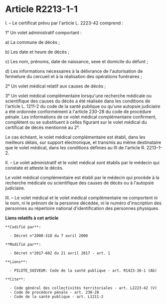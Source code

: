 # Article R2213-1-1

I. – Le certificat prévu par l'article L. 2223-42 comprend :

1° Un volet administratif comportant :

a) La commune de décès ;

b) Les date et heure de décès ;

c) Les nom, prénoms, date de naissance, sexe et domicile du défunt ;

d) Les informations nécessaires à la délivrance de l'autorisation de fermeture du cercueil et à la réalisation des opérations
funéraires ;

2° Un volet médical relatif aux causes de décès ;

3° Un volet médical complémentaire lorsqu'une recherche médicale ou scientifique des causes du décès a été réalisée dans les
conditions de l'article L. 1211-2 du code de la santé publique ou qu'une autopsie judiciaire a été ordonnée conformément à
l'article 230-28 du code de procédure pénale. Les informations de ce volet médical complémentaire confirment, complètent ou
se substituent à celles figurant sur le volet médical du certificat de décès mentionné au 2°.

Le cas échéant, le volet médical complémentaire est établi, dans les meilleurs délais, sur support électronique, et transmis
au même destinataire que le volet médical, dans les conditions définies au III de l'article R. 2213-1-2.

II. – Le volet administratif et le volet médical sont établis par le médecin qui constate et atteste le décès.

Le volet médical complémentaire est établi par le médecin qui procède à la recherche médicale ou scientifique des causes de
décès ou à l'autopsie judiciaire.

III. – Le volet médical et le volet médical complémentaire ne comportent ni le nom, ni le prénom de la personne décédée, ni
le numéro d'inscription des personnes au répertoire national d'identification des personnes physiques.

**Liens relatifs à cet article**

	**Codifié par**:

	  - Décret n°2000-318 du 7 avril 2000

	**Modifié par**:

	  - Décret n°2017-602 du 21 avril 2017 - art. 1

	**Liens**:

	  - PILOTE_SUIVEUR: Code de la santé publique - art. R1423-16-1 (Ab)

	**Cite**:

	  - Code général des collectivités territoriales - art. L2223-42 (V)
	  - Code de procédure pénale - art. 230-28
	  - Code de la santé publique - art. L1211-2
